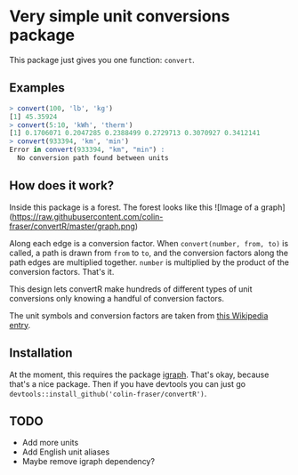 # Very simple unit conversions package

This package just gives you one function: `convert`. 

## Examples

```R
> convert(100, 'lb', 'kg')
[1] 45.35924
> convert(5:10, 'kWh', 'therm')
[1] 0.1706071 0.2047285 0.2388499 0.2729713 0.3070927 0.3412141
> convert(933394, 'km', 'min')
Error in convert(933394, "km", "min") : 
  No conversion path found between units
```

## How does it work?
Inside this package is a forest. The forest looks like this
![Image of a graph]
(https://raw.githubusercontent.com/colin-fraser/convertR/master/graph.png)

Along each edge is a conversion factor. When `convert(number, from, to)` is called, a path is drawn from `from` to `to`, and the conversion factors along the path edges are multiplied together. `number` is multiplied by the product of the conversion factors. That's it.

This design lets convertR make hundreds of different types of unit conversions only knowing a handful of conversion factors.

The unit symbols and conversion factors are taken from [this Wikipedia entry](https://en.wikipedia.org/wiki/Conversion_of_units#Tables_of_conversion_factors).

## Installation
At the moment, this requires the package [igraph](http://igraph.org/r/). That's okay, because that's a nice package.
Then if you have devtools you can just go ```devtools::install_github('colin-fraser/convertR')```.

## TODO
- Add more units
- Add English unit aliases
- Maybe remove igraph dependency?
